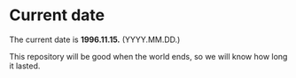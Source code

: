 # Current date

The current date is **1996.11.15.** (YYYY.MM.DD.)

This repository will be good when the world ends, so we will know how long it lasted.